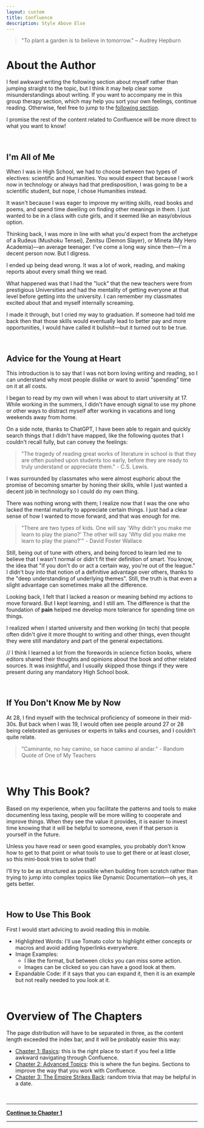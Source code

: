 ```yaml
---
layout: custom
title: Confluence
description: Style Above Else
---
```


>"To plant a garden is to believe in tomorrow." – Audrey Hepburn


# About the Author

I feel awkward writing the following section about myself rather than jumping straight to the topic, but I think it may help clear some misunderstandings about writing.
If you want to accompany me in this group therapy section, which may help you sort your own feelings, continue reading. Otherwise, feel free to jump to the [following section](#why-this-book).

I promise the rest of the content related to Confluence will be more direct to what you want to know!

<br>

## I'm All of Me

When I was in High School, we had to choose between two types of electives: scientific and Humanities. You would expect that because I work now in technology or always had that predisposition, I was going to be a scientific student, but nope, I chose Humanities instead.

It wasn't because I was eager to improve my writing skills, read books and poems, and spend time dwelling on finding other meanings in them. I just wanted to be in a class with cute girls, and it seemed like an easy/obvious option.

Thinking back, I was more in line with what you'd expect from the archetype of a Rudeus (Mushoku Tensei), Zenitsu (Demon Slayer), or Mineta (My Hero Academia)—an average teenager. I've come a long way since then—I'm a decent person now. But I digress.

I ended up being dead wrong. It was a lot of work, reading, and making reports about every small thing we read.

What happened was that I had the "luck" that the new teachers were from prestigious Universities and had the mentality of getting everyone at that level before getting into the university. I can remember my classmates excited about that and myself internally screaming.

I made it through, but I cried my way to graduation. If someone had told me back then that those skills would eventually lead to better pay and more opportunities, I would have called it bullshit—but it turned out to be true.

<br>

## Advice for the Young at Heart

This introduction is to say that I was not born loving writing and reading, so I can understand why most people dislike or want to avoid "spending" time on it at all costs.

I began to read by my own will when I was about to start university at 17. While working in the summers, I didn't have enough signal to use my phone or other ways to distract myself after working in vacations and long weekends away from home.

On a side note, thanks to ChatGPT, I have been able to regain and quickly search things that I didn't have mapped, like the following quotes that I couldn't recall fully, but can convey the feelings:

>"The tragedy of reading great works of literature in school is that they are often pushed upon students too early, before they are ready to truly understand or appreciate them." - C.S. Lewis.

I was surrounded by classmates who were almost euphoric about the promise of becoming smarter by honing their skills, while I just wanted a decent job in technology so I could do my own thing.

There was nothing wrong with them; I realize now that I was the one who lacked the mental maturity to appreciate certain things. I just had a clear sense of how I wanted to move forward, and that was enough for me.

>"There are two types of kids. One will say 'Why didn't you make me learn to play the piano?' The other will say 'Why did you make me learn to play the piano?'" - David Foster Wallace

Still, being out of tune with others, and being forced to learn led me to believe that I wasn't normal or didn't fit their definition of smart. You know, the idea that "if you don't do or act a certain way, you're out of the league." I didn't buy into that notion of a definitive advantage over others, thanks to the "deep understanding of underlying themes". Still, the truth is that even a slight advantage can sometimes make all the difference.

Looking back, I felt that I lacked a reason or meaning behind my actions to move forward. But I kept learning, and I still am. The difference is that the foundation of **pain** helped me develop more tolerance for spending time on things.

I realized when I started university and then working (in tech) that people often didn't give it more thought to writing and other things, even thought they were still mandatory and part of the general expectations. 

// I think I learned a lot from the forewords in science fiction books, where editors shared their thoughts and opinions about the book and other related sources. It was insightful, and I usually skipped those things if they were present during any mandatory High School book.

<br>

## If You Don't Know Me by Now

At 28, I find myself with the technical proficiency of someone in their mid-30s. But back when I was 19, I would often see people around 27 or 28 being celebrated as geniuses or experts in talks and courses, and I couldn’t quite relate.

> "Caminante, no hay camino, se hace camino al andar." - Random Quote of One of My Teachers

<br>

# Why This Book?

Based on my experience, when you facilitate the patterns and tools to make documenting less taxing, people will be more willing to cooperate and improve things. When they see the value it provides, it is easier to invest time knowing that it will be helpful to someone, even if that person is yourself in the future.

Unless you have read or seen good examples, you probably don’t know how to get to that point or what tools to use to get there or at least closer, so this mini-book tries to solve that!

I’ll try to be as structured as possible when building from scratch rather than trying to jump into complex topics like Dynamic Documentation—oh yes, it gets better.

<br>

## How to Use This Book

First I would start advicing to avoid reading this in mobile.

- Highlighted Words: I'll use Tomato color to highlight either concepts or macros and avoid adding hyperlinks everywhere.
- Image Examples:
  - I like the format, but between clicks you can miss some action.
  - Images can be clicked so you can have a good look at them.
- Expandable Code: if it says that you can expand it, then it is an example but not really needed to you look at it.

<br>

# Overview of The Chapters

The page distribution will have to be separated in three, as the content length exceeded the index bar, and it will be probably easier this way:

- [Chapter 1: Basics](/pages/confluence-chapter-1): this is the right place to start if you feel a little awkward navigating through Confluence.
- [Chapter 2: Advanced Topics](/pages/confluence-chapter-2): this is where the fun begins. Sections to improve the way that you work with Confluence.
- [Chapter 3: The Empire Strikes Back](/pages/confluence-chapter-3): random trivia that may be helpful in a date.

<br>

---

<a href="/pages/confluence-chapter-1" class="button fork"><strong>Continue to Chapter 1</strong></a>

---